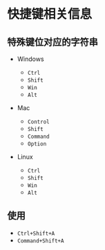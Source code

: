 # 快捷键相关信息

## 特殊键位对应的字符串

- Windows
  - `Ctrl`
  - `Shift`
  - `Win`
  - `Alt`

- Mac
  - `Control`
  - `Shift`
  - `Command`
  - `Option`

- Linux
  - `Ctrl`
  - `Shift`
  - `Win`
  - `Alt`

## 使用

- `Ctrl+Shift+A`
- `Command+Shift+A`
